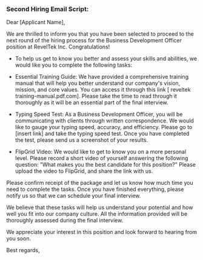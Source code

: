 ### Second Hiring Email Script:

Dear [Applicant Name],

We are thrilled to inform you that you have been selected to proceed to the next round of the hiring process for the Business Development Officer position at RevelTek 
Inc.
Congratulations!

* To help us get to know you better and assess your skills and abilities, we would like you to complete the following tasks:

* Essential Training Guide: We have provided a comprehensive training manual that will help you better understand our company's vision, mission, and core values.
You can access it through this link [ reveltek training-manual.pdf.com]. Please take the time to read through it thoroughly as it will be an essential part of the final interview.

* Typing Speed Test: As a Business Development Officer, you will be communicating with clients through written correspondence. We would like to gauge your typing speed,
accuracy, and efficiency. Please go to [insert link] and take the typing speed test. Once you have completed the test, please send us a screenshot of your results.

* FlipGrid Video: We would like to get to know you on a more personal level. Please record a short video of yourself answering the following question:
"What makes you the best candidate for this position?" Please upload the video to FlipGrid, and share the link with us.

Please confirm receipt of the package and let us know how much time you need to complete the tasks. Once you have finished everything, please notify us so that we can 
schedule your final interview.

We believe that these tasks will help us understand your potential and how well you fit into our company culture. All the information provided will be thoroughly assessed
during the final interview.

We appreciate your interest in this position and look forward to hearing from you soon.

Best regards,

